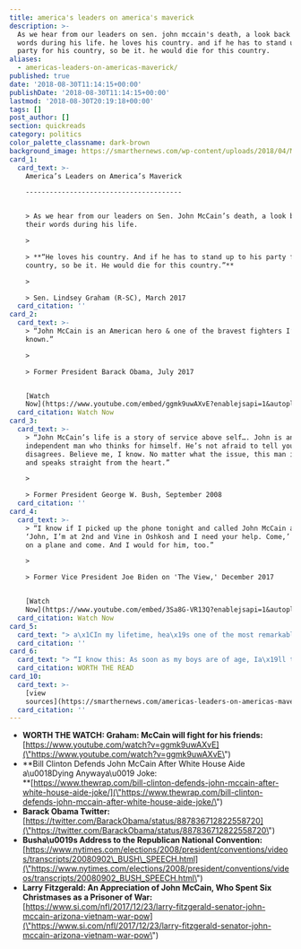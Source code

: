 ```yaml
---
title: america's leaders on america's maverick
description: >-
  As we hear from our leaders on sen. john mccain's death, a look back at their
  words during his life. he loves his country. and if he has to stand up to his
  party for his country, so be it. he would die for this country.
aliases:
  - americas-leaders-on-americas-maverick/
published: true
date: '2018-08-30T11:14:15+00:00'
publishDate: '2018-08-30T11:14:15+00:00'
lastmod: '2018-08-30T20:19:18+00:00'
tags: []
post_author: []
section: quickreads
category: politics
color_palette_classname: dark-brown
background_image: https://smarthernews.com/wp-content/uploads/2018/04/Mccain_home.jpg
card_1:
  card_text: >-
    America’s Leaders on America’s Maverick

    ---------------------------------------


    > As we hear from our leaders on Sen. John McCain’s death, a look back at
    their words during his life.

    > 

    > **“He loves his country. And if he has to stand up to his party for his
    country, so be it. He would die for this country.”**

    > 

    > Sen. Lindsey Graham (R-SC), March 2017
  card_citation: ''
card_2:
  card_text: >-
    > “John McCain is an American hero & one of the bravest fighters I’ve ever
    known.”

    > 

    > Former President Barack Obama, July 2017


    [Watch
    Now](https://www.youtube.com/embed/ggmk9uwAXvE?enablejsapi=1&autoplay=1&rel=0)
  card_citation: Watch Now
card_3:
  card_text: >-
    > “John McCain’s life is a story of service above self…. John is an
    independent man who thinks for himself. He’s not afraid to tell you when he
    disagrees. Believe me, I know. No matter what the issue, this man is honest
    and speaks straight from the heart.”

    > 

    > Former President George W. Bush, September 2008
  card_citation: ''
card_4:
  card_text: >-
    > “I know if I picked up the phone tonight and called John McCain and said,
    ‘John, I’m at 2nd and Vine in Oshkosh and I need your help. Come,’ he’d get
    on a plane and come. And I would for him, too.”

    > 

    > Former Vice President Joe Biden on 'The View,' December 2017


    [Watch
    Now](https://www.youtube.com/embed/3Sa8G-VR13Q?enablejsapi=1&autoplay=1&rel=0)
  card_citation: Watch Now
card_5:
  card_text: "> a\x1CIn my lifetime, hea\x19s one of the most remarkable patriots our countrya\x19s ever produced. I love the guy.a\x1D\n> \n> Former President Bill Clinton, May 2018"
  card_citation: ''
card_6:
  card_text: "> “I know this: As soon as my boys are of age, Ia\x19ll tell them stories about the quality of the man Ia\x19ve gotten to know. Ia\x19ll tell them: Senator John McCain will be revered and respected for as long as the United States of America has a place in this world, and his legacy will outlive us all.”\n> \n> Larry Fitzgerald, AZ Cardinals wide receiver, in a December 2017 op-ed\n\n[WORTH THE READ](https://www.si.com/nfl/2017/12/23/larry-fitzgerald-senator-john-mccain-arizona-vietnam-war-pow)"
  card_citation: WORTH THE READ
card_10:
  card_text: >-
    [view
    sources](https://smarthernews.com/americas-leaders-on-americas-maverick/)
  card_citation: ''
---
```

*   **WORTH THE WATCH: Graham: McCain will fight for his friends:** [https://www.youtube.com/watch?v=ggmk9uwAXvE](\"https://www.youtube.com/watch?v=ggmk9uwAXvE\")
*   **Bill Clinton Defends John McCain After White House Aide a\\u0018Dying Anywaya\\u0019 Joke:  
    **[https://www.thewrap.com/bill-clinton-defends-john-mccain-after-white-house-aide-joke/](\"https://www.thewrap.com/bill-clinton-defends-john-mccain-after-white-house-aide-joke/\")
*   **Barack Obama Twitter:**  
    [https://twitter.com/BarackObama/status/887836712822558720](\"https://twitter.com/BarackObama/status/887836712822558720\")
*   **Busha\\u0019s Address to the Republican National Convention:** [https://www.nytimes.com/elections/2008/president/conventions/videos/transcripts/20080902\_BUSH\_SPEECH.html](\"https://www.nytimes.com/elections/2008/president/conventions/videos/transcripts/20080902_BUSH_SPEECH.html\")
*   **Larry Fitzgerald: An Appreciation of John McCain, Who Spent Six Christmases as a Prisoner of War:**  
    [https://www.si.com/nfl/2017/12/23/larry-fitzgerald-senator-john-mccain-arizona-vietnam-war-pow](\"https://www.si.com/nfl/2017/12/23/larry-fitzgerald-senator-john-mccain-arizona-vietnam-war-pow\")